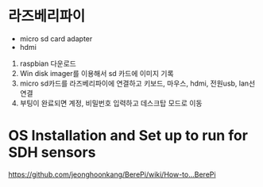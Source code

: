 
# 라즈베리파이

 - micro sd card adapter
 - hdmi
 
 
1. raspbian 다운로드
2. Win disk imager를 이용해서 sd 카드에 이미지 기록
3. micro sd카드를 라즈베리파이에 연결하고 키보드, 마우스, hdmi, 전원usb, lan선 연결
4. 부팅이 완료되면 계정, 비밀번호 입력하고 데스크탑 모드로 이동



# OS Installation and Set up to run for SDH sensors
 https://github.com/jeonghoonkang/BerePi/wiki/How-to...BerePi
